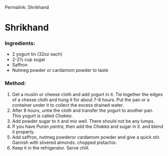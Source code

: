 Permalink: Shrikhand

# Shrikhand

### Ingredients:
* 2 yogurt tin (32oz each)
* 2-2½ cup sugar
* Saffron
* Nutmeg powder or cardamom powder to taste

### Method:
1. Get a muslin or cheese cloth and add yogurt in it. Tie together the edges of a chesse cloth and hung it for about 7-8 hours. Put the pan or a container under it to collect the excess drained water. 
2. After 8 hours, untie the cloth and transfer the yogurt to another pan. This yogurt is called _Chakka_. 
3. Add powder sugar to it and mix well. There should not be any lumps. 
4. If you have _Puran yantra_, then add the _Chakka_ and sugar in it. and blend it properly. 
5. Add saffron, nutmeg powderor cardamom powder and give a quick stir. 
Garnish with slivered almonds. chopped pistachio.
6. Keep it in the refrigerator. Serve chill. 